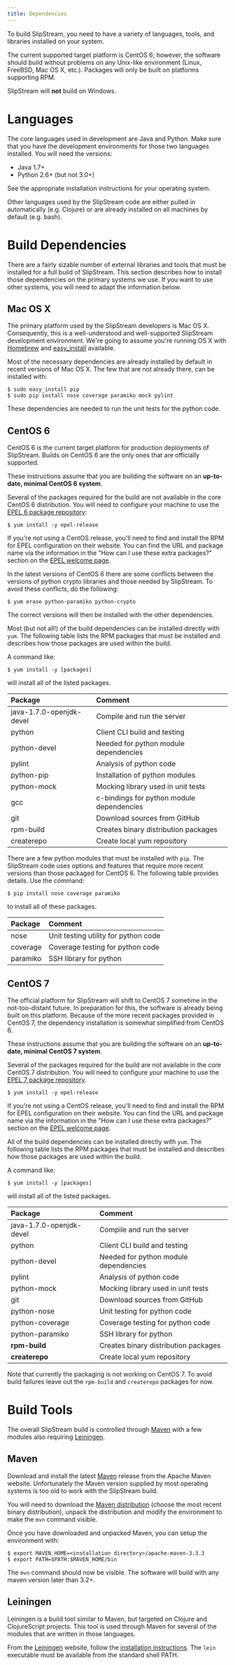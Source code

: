 ```yaml
---
title: Dependencies
---
```


To build SlipStream, you need to have a variety of languages, tools,
and libraries installed on your system.

The current supported target platform is CentOS 6; however, the
software should build without problems on any Unix-like environment
(Linux, FreeBSD, Mac OS X, etc.).  Packages will only be built on
platforms supporting RPM.

SlipStream will **not** build on Windows. 

# Languages

The core languages used in development are Java and Python.  Make sure
that you have the development environments for those two languages
installed.  You will need the versions:

  - Java 1.7+
  - Python 2.6+ (but not 3.0+)

See the appropriate installation instructions for your operating
system.

Other languages used by the SlipStream code are either pulled in
automatically (e.g. Clojure) or are already installed on all machines
by default (e.g. bash).

# Build Dependencies

There are a fairly sizable number of external libraries and tools that
must be installed for a full build of SlipStream.  This section
describes how to install those dependencies on the primary systems we
use.  If you want to use other systems, you will need to adapt the
information below.

## Mac OS X

The primary platform used by the SlipStream developers is Mac OS X.
Consequently, this is a well-understood and well-supported SlipStream
development environment.  We're going to assume you're running OS X
with [Homebrew] and [easy_install] available.

Most of the necessary dependencies are already installed by default in
recent versions of Mac OS X.  The few that are not already there, can
be installed with:

    $ sudo easy_install pip
    $ sudo pip install nose coverage paramiko mock pylint

These dependencies are needed to run the unit tests for the python
code. 

## CentOS 6

CentOS 6 is the current target platform for production deployments of
SlipStream.  Builds on CentOS 6 are the only ones that are officially
supported. 

These instructions assume that you are building the software on an
**up-to-date, minimal CentOS 6 system**.

Several of the packages required for the build are not available in
the core CentOS 6 distribution.  You will need to configure your
machine to use the [EPEL 6 package repository][epel]:

    $ yum install -y epel-release

If you're not using a CentOS release, you'll need to find and install
the RPM for EPEL configuration on their website.  You can find the URL
and package name via the information in the "How can I use these extra
packages?" section on the [EPEL welcome page][epel].

In the latest versions of CentOS 6 there are some conflicts between
the versions of python crypto libraries and those needed by
SlipStream.  To avoid these conflicts, do the following:

    $ yum erase python-paramiko python-crypto

The correct versions will then be installed with the other
dependencies. 

Most (but not all!) of the build dependencies can be installed
directly with `yum`.  The following table lists the RPM packages that
must be installed and describes how those packages are used within the
build.

A command like:

    $ yum install -y [packages]

will install all of the listed packages.

| Package                      | Comment                                  |
|:-----------------------------|:-----------------------------------------|
| java-1.7.0-openjdk-devel     | Compile and run the server               |
| python                       | Client CLI build and testing             |
| python-devel                 | Needed for python module dependencies    |
| pylint                       | Analysis of python code                  |
| python-pip                   | Installation of python modules           |
| python-mock                  | Mocking library used in unit tests       |
| gcc                          | c-bindings for python module dependencies|
| git                          | Download sources from GitHub             |
| rpm-build                    | Creates binary distribution packages     |
| createrepo                   | Create local yum repository              |

There are a few python modules that must be installed with `pip`.  The
SlipStream code uses options and features that require more recent
versions than those packaged for CentOS 6.  The following table
provides details.  Use the command:

    $ pip install nose coverage paramiko

to install all of these packages.

| Package    | Comment                             |
|:---------- |:------------------------------------|
| nose       | Unit testing utility for python code|
| coverage   | Coverage testing for python code    |
| paramiko   | SSH library for python              |

## CentOS 7

The official platform for SlipStream will shift to CentOS 7 sometime
in the not-too-distant future.  In preparation for this, the software
is already being built on this platform.  Because of the more recent
packages provided in CentOS 7, the dependency installation is somewhat
simplified from CentOS 6. 

These instructions assume that you are building the software on an
**up-to-date, minimal CentOS 7 system**.

Several of the packages required for the build are not available in
the core CentOS 7 distribution.  You will need to configure your
machine to use the [EPEL 7 package repository][epel].

    $ yum install -y epel-release

If you're not using a CentOS release, you'll need to find and install
the RPM for EPEL configuration on their website.  You can find the URL
and package name via the information in the "How can I use these extra
packages?" section on the [EPEL welcome page][epel].

All of the build dependencies can be installed directly with `yum`.
The following table lists the RPM packages that must be installed and
describes how those packages are used within the build.

A command like:

    $ yum install -y [packages]

will install all of the listed packages.

| Package                      | Comment                                  |
|:-----------------------------|:-----------------------------------------|
| java-1.7.0-openjdk-devel     | Compile and run the server               |
| python                       | Client CLI build and testing             |
| python-devel                 | Needed for python module dependencies    |
| pylint                       | Analysis of python code                  |
| python-mock                  | Mocking library used in unit tests       |
| git                          | Download sources from GitHub             |
| python-nose                  | Unit testing for python code             |
| python-coverage              | Coverage testing for python code         |
| python-paramiko              | SSH library for python                   |
| **rpm-build**                | Creates binary distribution packages     |
| **createrepo**               | Create local yum repository              |

Note that currently the packaging is not working on CentOS 7.  To
avoid build failures leave out the `rpm-build` and `createrepo`
packages for now.

# Build Tools

The overall SlipStream build is controlled through [Maven] with a few
modules also requiring [Leiningen].

## Maven

Download and install the latest [Maven] release from the Apache Maven
website.  Unfortunately the Maven version supplied by most operating
systems is too old to work with the SlipStream build.

You will need to download the [Maven distribution][mvn-download]
(choose the most recent binary distribution), unpack the distribution
and modify the environment to make the `mvn` command visible.

Once you have downloaded and unpacked Maven, you can setup the
environment with:

    $ export MAVEN_HOME=<installation directory>/apache-maven-3.3.3
    $ export PATH=$PATH:$MAVEN_HOME/bin

The `mvn` command should now be visible.  The software will build with
any maven version later than 3.2+.

## Leiningen

Leiningen is a build tool similar to Maven, but targeted on Clojure
and ClojureScript projects.  This tool is used through Maven for
several of the modules that are written in those languages.

From the [Leiningen] website, follow the [installation
instructions][lein-install].  The `lein` executable must be available
from the standard shell PATH.


[Maven]: https://maven.apache.org/
[mvn-download]: https://maven.apache.org/download.html
[Leiningen]: http://leiningen.org/
[lein-install]: http://leiningen.org/#install

[Homebrew]: http://brew.sh/
[easy_install]: http://python-distribute.org/distribute_setup.py

[epel]: http://fedoraproject.org/wiki/EPEL

